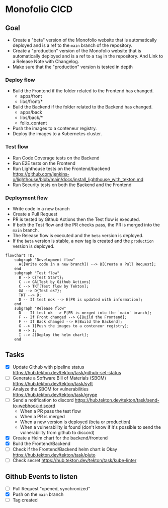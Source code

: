# Monofolio CICD

## Goal

- Create a "beta" version of the Monofolio website that is automatically deployed and is a ref to the `main` branch of the repository.
- Create a "production" version of the Monofolio website that is automatically deployed and is a ref to a `tag` in the repository. And Link to a Release Note with Changelog.
- Make sure that the "production" version is tested in depth

### Deploy flow

- Build the Frontend if the folder related to the Frontend has changed.
  - apps/front
  - libs/front/*
- Build the Backend if the folder related to the Backend has changed.
  - apps/back
  - libs/back/*
  - folio_content
- Push the images to a conteneur registry.
- Deploy the images to a Kubernetes cluster.

### Test flow

- Run Code Coverage tests on the Backend
- Run E2E tests on the Frontend
- Run Lighthouse tests on the Frontend/backend <https://github.com/jenkins-x/lighthouse/blob/main/docs/install_lighthouse_with_tekton.md>
- Run Security tests on both the Backend and the Frontend

### Deployment flow

- Write code in a new branch
- Create a Pull Request
- PR is tested by Github Actions then the Test flow is executed.
- If both the Test flow and the PR checks pass, the PR is merged into the `main` branch.
- The Release flow is executed and the `beta` version is deployed.
- If the `beta` version is stable, a new tag is created and the `production` version is deployed.

```mermaid
flowchart TD;
    subgraph "Development flow"
      A([Write code in a new branch]) --> B[Create a Pull Request];
    end
    subgraph "Test flow"
      B --> C{Test Start};
      C --> GA[Test by Github Actions]
      C --> TKT[Test flow by Tekton];
      GA --> D{Test ok?};
      TKT --> D;
      D -- If test nok --> E[PR is updated with information];
    end
    subgraph "Release flow"
      D -- If test ok --> F[PR is merged into the `main` branch];
      F -- If Front changed --> G[Build the Frontend];
      F -- If Back changed --> H[Build the Backend];
      G --> I[Push the images to a conteneur registry];
      H --> I;
      I --> J[Deploy the helm chart];
    end

```

## Tasks

- [x] Update Github with pipeline status <https://hub.tekton.dev/tekton/task/github-set-status>
- [ ] Generate a Software Bill of Materials (SBOM) <https://hub.tekton.dev/tekton/task/syft>
- [ ] Analyze the SBOM for vulnerabilities <https://hub.tekton.dev/tekton/task/grype>
- [ ] Send a notification to discord <https://hub.tekton.dev/tekton/task/send-to-webhook-discord>
  - When a PR pass the test flow
  - When a PR is merged
  - When a new version is deployed (beta or production)
  - When a vulnerability is found (don't know if it's possible to send the vulnerability from github to discord)
- [x] Create a Helm chart for the backend/frontend
- [x] Build the Frontend/Backend
- [ ] Check if the Frontend/Backend helm chart is Okay <https://hub.tekton.dev/tekton/task/pluto>
- [ ] Check secret <https://hub.tekton.dev/tekton/task/kube-linter>

## Github Events to listen

- [ ] Pull Request "opened, synchronized"
- [x] Push on the `main` branch
- [ ] Tag created
